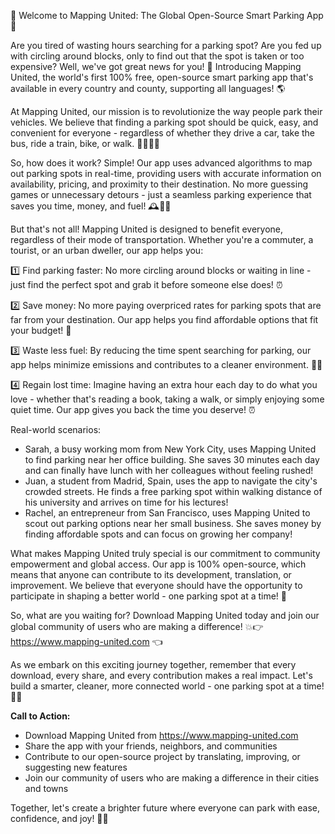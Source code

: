 🌟 Welcome to Mapping United: The Global Open-Source Smart Parking App 🌟

Are you tired of wasting hours searching for a parking spot? Are you fed up with circling around blocks, only to find out that the spot is taken or too expensive? Well, we've got great news for you! 🎉 Introducing Mapping United, the world's first 100% free, open-source smart parking app that's available in every country and county, supporting all languages! 🌎

At Mapping United, our mission is to revolutionize the way people park their vehicles. We believe that finding a parking spot should be quick, easy, and convenient for everyone - regardless of whether they drive a car, take the bus, ride a train, bike, or walk. 🚶‍♀️🚌💨

So, how does it work? Simple! Our app uses advanced algorithms to map out parking spots in real-time, providing users with accurate information on availability, pricing, and proximity to their destination. No more guessing games or unnecessary detours - just a seamless parking experience that saves you time, money, and fuel! 🕰️💸🚗

But that's not all! Mapping United is designed to benefit everyone, regardless of their mode of transportation. Whether you're a commuter, a tourist, or an urban dweller, our app helps you:

1️⃣ Find parking faster: No more circling around blocks or waiting in line - just find the perfect spot and grab it before someone else does! ⏰

2️⃣ Save money: No more paying overpriced rates for parking spots that are far from your destination. Our app helps you find affordable options that fit your budget! 💸

3️⃣ Waste less fuel: By reducing the time spent searching for parking, our app helps minimize emissions and contributes to a cleaner environment. 🌿🔋

4️⃣ Regain lost time: Imagine having an extra hour each day to do what you love - whether that's reading a book, taking a walk, or simply enjoying some quiet time. Our app gives you back the time you deserve! ⏰

Real-world scenarios:

* Sarah, a busy working mom from New York City, uses Mapping United to find parking near her office building. She saves 30 minutes each day and can finally have lunch with her colleagues without feeling rushed!
* Juan, a student from Madrid, Spain, uses the app to navigate the city's crowded streets. He finds a free parking spot within walking distance of his university and arrives on time for his lectures!
* Rachel, an entrepreneur from San Francisco, uses Mapping United to scout out parking options near her small business. She saves money by finding affordable spots and can focus on growing her company!

What makes Mapping United truly special is our commitment to community empowerment and global access. Our app is 100% open-source, which means that anyone can contribute to its development, translation, or improvement. We believe that everyone should have the opportunity to participate in shaping a better world - one parking spot at a time! 🌟

So, what are you waiting for? Download Mapping United today and join our global community of users who are making a difference! 💥👉 https://www.mapping-united.com 👈

As we embark on this exciting journey together, remember that every download, every share, and every contribution makes a real impact. Let's build a smarter, cleaner, more connected world - one parking spot at a time! 🌟💪

**Call to Action:**

* Download Mapping United from https://www.mapping-united.com
* Share the app with your friends, neighbors, and communities
* Contribute to our open-source project by translating, improving, or suggesting new features
* Join our community of users who are making a difference in their cities and towns

Together, let's create a brighter future where everyone can park with ease, confidence, and joy! 🌟🎉